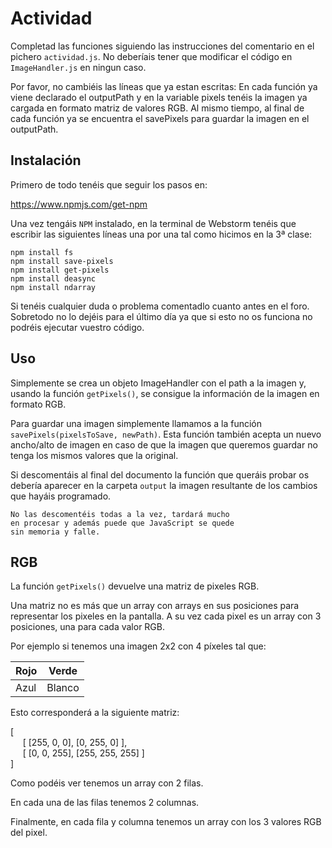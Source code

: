 # Actividad
Completad las funciones siguiendo las instrucciones del comentario en el pichero `actividad.js`. No deberíais tener que 
modificar el código en `ImageHandler.js` en ningun caso.

Por favor, no cambiéis las líneas que ya estan escritas: En cada función ya viene declarado el outputPath y
en la variable pixels tenéis la imagen ya cargada en formato matriz de valores RGB. Al mismo tiempo, al final de cada
función ya se encuentra el savePixels para guardar la imagen en el outputPath.


## Instalación

Primero de todo tenéis que seguir los pasos en:

https://www.npmjs.com/get-npm

Una vez tengáis `NPM` instalado, en la terminal de Webstorm tenéis que escribir las siguientes líneas una por una tal 
como hicimos en la 3ª clase:

```
npm install fs
npm install save-pixels 
npm install get-pixels
npm install deasync
npm install ndarray
```
 
Si tenéis cualquier duda o problema comentadlo cuanto antes en el foro. Sobretodo no lo dejéis para el último día ya que si esto 
no os funciona no podréis ejecutar vuestro código.

## Uso

Simplemente se crea un objeto ImageHandler con el path a la imagen y, usando la función `getPixels()`, se consigue
la información de la imagen en formato RGB.

Para guardar una imagen simplemente llamamos a la función `savePixels(pixelsToSave, newPath)`. Esta función también
acepta un nuevo ancho/alto de imagen en caso de que la imagen que queremos guardar no tenga los mismos valores que
la original.

Si descomentáis al final del documento la función que queráis probar os debería aparecer en la carpeta `output` la imagen resultante de los cambios que hayáis programado.

```
No las descomentéis todas a la vez, tardará mucho 
en procesar y además puede que JavaScript se quede
sin memoria y falle.
```

## RGB

La función `getPixels()` devuelve una matriz de pixeles RGB.

Una matriz no es más que un array con arrays en sus posiciones para representar los pixeles en la pantalla. A su vez
cada pixel es un array con 3 posiciones, una para cada valor RGB.

Por ejemplo si tenemos una imagen 2x2 con 4 píxeles tal que:

| Rojo | Verde  |
|------|--------|
| Azul | Blanco |

Esto corresponderá a la siguiente matriz:

[<br>
&nbsp;&nbsp;&nbsp;&nbsp;    [ [255, 0, 0], [0, 255, 0]     ],<br>
&nbsp;&nbsp;&nbsp;&nbsp;    [ [0, 0, 255], [255, 255, 255] ]<br>
]

Como podéis ver tenemos un array con 2 filas.

En cada una de las filas tenemos 2 columnas.

Finalmente, en cada fila y columna tenemos un array con los 3 valores RGB del pixel.

